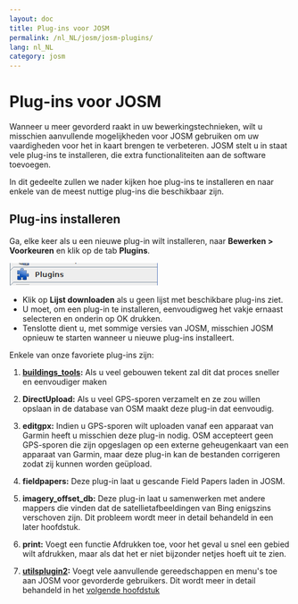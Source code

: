 ```yaml
---
layout: doc
title: Plug-ins voor JOSM
permalink: /nl_NL/josm/josm-plugins/
lang: nl_NL
category: josm
---
```


Plug-ins voor JOSM
============


Wanneer u meer gevorderd raakt in uw bewerkingstechnieken, wilt u misschien aanvullende mogelijkheden voor JOSM gebruiken om uw vaardigheden voor het in kaart brengen te verbeteren. JOSM stelt u in staat vele plug-ins te installeren, die extra functionaliteiten aan de software toevoegen.  

In dit gedeelte zullen we nader kijken hoe plug-ins te installeren en naar enkele van de meest nuttige plug-ins die beschikbaar zijn.

Plug-ins installeren
-------------------
Ga, elke keer als u een nieuwe plug-in wilt installeren, naar **Bewerken \> Voorkeuren** en klik op de tab **Plugins**.  

![Plugins][]

* Klik op **Lijst downloaden** als u geen lijst met beschikbare plug-ins ziet.  
* U moet, om een plug-in te installeren, eenvoudigweg het vakje ernaast selecteren en onderin op OK drukken.  
* Tenslotte dient u, met sommige versies van JOSM, misschien JOSM opnieuw te starten wanneer u nieuwe plug-ins installeert.

Enkele van onze favoriete plug-ins zijn:

1. **[buildings_tools](/nl_NL/josm/josm-more-plugins/#the-buildings-tools-plugin):** Als u veel gebouwen tekent zal dit dat proces sneller en eenvoudiger maken  

2.  **DirectUpload:** Als u veel GPS-sporen verzamelt en ze zou willen opslaan in de database van OSM maakt deze plug-in dat eenvoudig.  

3. **editgpx:** Indien u GPS-sporen wilt uploaden vanaf een apparaat van Garmin heeft u misschien deze plug-in nodig. OSM accepteert geen GPS-sporen die zijn opgeslagen op een externe geheugenkaart van een apparaat van Garmin, maar deze plug-in kan de bestanden corrigeren zodat zij kunnen worden geüpload.  

4. **fieldpapers:** Deze plug-in laat u gescande Field Papers laden in JOSM.  

5. **imagery_offset_db:** Deze plug-in laat u samenwerken met andere mappers die vinden dat de satellietafbeeldingen van Bing enigszins verschoven zijn. Dit probleem wordt meer in detail behandeld in een later hoofdstuk.  

6. **print:** Voegt een functie Afdrukken toe, voor het geval u snel een gebied wilt afdrukken, maar als dat het er niet bijzonder netjes hoeft uit te zien.  

7. **[utilsplugin2](/nl_NL/josm/josm-more-plugins/#more-selection-tools):** Voegt vele aanvullende gereedschappen en menu's toe aan JOSM voor gevorderde gebruikers. Dit wordt meer in detail behandeld in het [volgende hoofdstuk](/nl_NL/josm/josm-more-plugins)

[Plugins]: /images/josm/josm-plugins_image00_plug-icon.png
